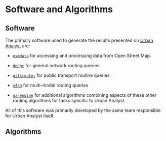 # Software and Algorithms

## Software

The primary software used to generate the results presented on [Urban Analyst](https://urbananalyst.city) are:

- [`osmdata`](https://docs.ropensci.org/osmdata) for accessing and processing
  data from Open Street Map.

- [`dodgr`](https://atfutures.github.io/dodgr) for general network routing queries.

- [`gtfsrouter`](https://atfutures.github.io/gtfs-router) for public transport routine queries.

- [`m4ra`](https://atfutures.github.io/m4ra) for multi-modal routing queries

- [`ua-engine`](https://github.com/urbananalyst/ua-engine) for additional
  algorithms combining aspects of these other routing algorithms for tasks
  specific to Urban Analyst.

All of this software was primarily developed by the same team responsible for
Urban Analyst itself.

## Algorithms


